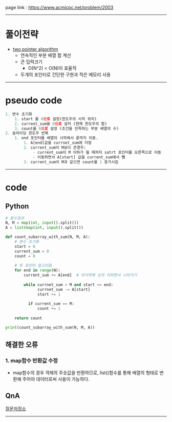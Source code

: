 page link : https://www.acmicpc.net/problem/2003

---

# 풀이전략
- [two pointer algorithm](https://www.notion.so/Two-pointer-9112243f0d7a4754b2069b6983039248?pvs=21)
    - 연속적인 부분 배열 합 계산
    - 큰 입력크기
        - O(N^2) < O(N)이 효율적
    - 두개의 포인터로 간단한 구현과 적은 메모리 사용
---

# pseudo code

```python
1. 변수 초기화
    1. start 를 0으로 설정(윈도우의 시작 위치)
    2. current_sum을 0으로 설저 (현재 윈도우의 합)
    3. count를 0으로 설정 (조건을 만족하는 부분 배열의 수)
2. 슬라이딩 윈도우 반복
    1. end 포인터를 배열의 시작에서 끝까지 이동.
        1. A[end]값을 currnet_sum에 더함
        2. current_sum이 M보다 큰경우:
            - current_sum이 M 이하가 될 때까지 satrt 포인터를 오른쪽으로 이동
            - 이동하면서 A[start] 값을 current_sum에서 뺌
        3. current_sum이 M과 같으면 count를 1 증가시킴
```

---

# code

## Python

```python
# 함수정의
N, M = map(int, input().split())
A = list(map(int, input().split())

def count_subarray_with_sum(N, M, A):
    # 변수 초기화
    start = 0
    current_sum = 0
    count = 0
    
    # 투 포인터 알고리즘
    for end in range(N):
        current_sum += A[end]  # 마지막에 숫자 더하면서 나아가기
        
        while currnet_sum > M and start <= end:
	          currnet_sum -= A[start]
	          start += 1
	          
	      if current_sum == M:
	          count += 1
        
    return count

print(count_subarray_with_sum(N, M, A))
```

## 해결한 오류

### 1. map함수 반환값 수정

- map함수의 경우 객체의 주솟값을 반환하므로, list()함수를 통해 배열의 형태로 변환해 주어야 데이터로써 사용이 가능하다.

## QnA

[질문저장소](https://www.notion.so/a4479cecccbe4a4189bace9ca9dea888?pvs=21)

---
